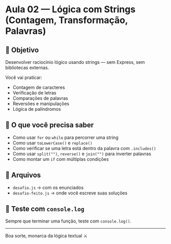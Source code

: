 # Aula 02 — Lógica com Strings (Contagem, Transformação, Palavras)

## 🎯 Objetivo
Desenvolver raciocínio lógico usando strings — sem Express, sem bibliotecas externas.

Você vai praticar:
- Contagem de caracteres
- Verificação de letras
- Comparações de palavras
- Reversões e manipulações
- Lógica de palíndromos

## 🧠 O que você precisa saber
- Como usar `for` ou `while` para percorrer uma string
- Como usar `toLowerCase()` e `replace()`
- Como verificar se uma letra está dentro da palavra com `.includes()`
- Como usar `split("")`, `reverse()` e `join("")` para inverter palavras
- Como montar um `if` com múltiplas condições

## 📂 Arquivos
- `desafio.js` → com os enunciados
- `desafio-feito.js` → onde você escreve suas soluções

## 🧪 Teste com `console.log`
Sempre que terminar uma função, teste com `console.log()`.

---

Boa sorte, monarca da lógica textual ⚔️
